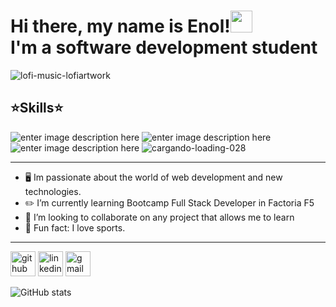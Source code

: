 # Hi there, my name is Enol!<img src="https://media.giphy.com/media/hvRJCLFzcasrR4ia7z/giphy.gif" width="35"><br> I'm a software development student 

![lofi-music-lofiartwork](https://user-images.githubusercontent.com/116892825/199342544-cb15e6ac-0635-47e5-9bb7-c5da319bd5db.gif)
 ## :star:**Skills**:star:

![enter image description here](https://camo.githubusercontent.com/b9fe9f8e52c6fd30d814c24f3eb71cb09d7f5bc82d7f67a384055de93fdbb0bf/68747470733a2f2f696d672e69636f6e73382e636f6d2f636f6c6f722f34382f3030303030302f68746d6c2d352d2d76312e706e67)
![enter image description here](https://camo.githubusercontent.com/dc75aee770dff630309493116eeebd6a39c7042e4e94780a5e6c8f107bebe76f/68747470733a2f2f696d672e69636f6e73382e636f6d2f636f6c6f722f34382f3030303030302f637373332e706e67)
![enter image description here](https://camo.githubusercontent.com/84c2586aa67309f6fa224fdf5fdf33a633239375397a8e753ac1e7cc727f5458/68747470733a2f2f696d672e69636f6e73382e636f6d2f636f6c6f722f34382f3030303030302f6a6176617363726970742d2d76312e706e67)
![cargando-loading-028](https://user-images.githubusercontent.com/116892825/199339405-996a6268-95a9-452c-9771-8fb9e679ded8.gif)

<hr>

- :desktop_computer: Im passionate about the world of web development and new technologies. 
- :pencil2: I’m currently learning Bootcamp Full Stack Developer in Factoria F5 
- :handshake: I’m looking to collaborate on any project that allows me to learn 
- :ping_pong: Fun fact: I love sports. 
 <hr>


[<img src='https://cdn.jsdelivr.net/npm/simple-icons@3.0.1/icons/github.svg' alt='github' height='40'>](https://github.com/EnolCode)  [<img src='https://cdn.jsdelivr.net/npm/simple-icons@3.0.1/icons/linkedin.svg' alt='linkedin' height='40'>](https://www.linkedin.com/in/EnolCode/) [<img src='https://cdn.jsdelivr.net/npm/simple-icons@3.0.1/icons/gmail.svg' alt='gmail' height='40'>](enol1code@gmail.com)    

![GitHub stats](https://github-readme-stats.vercel.app/api?username=EnolCode&show_icons=true)

